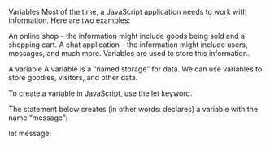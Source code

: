Variables
Most of the time, a JavaScript application needs to work with information. Here are two examples:

An online shop – the information might include goods being sold and a shopping cart.
A chat application – the information might include users, messages, and much more.
Variables are used to store this information.

A variable
A variable is a “named storage” for data. We can use variables to store goodies, visitors, and other data.

To create a variable in JavaScript, use the let keyword.

The statement below creates (in other words: declares) a variable with the name “message”:

let message;